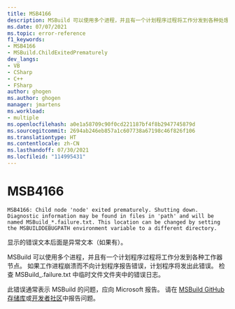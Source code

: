 ```yaml
---
title: MSB4166
description: MSBuild 可以使用多个进程，并且有一个计划程序过程将工作分发到各种处理器节点。 如果工作进程崩溃，计划程序将发出此错误。
ms.date: 07/07/2021
ms.topic: error-reference
f1_keywords:
- MSB4166
- MSBuild.ChildExitedPrematurely
dev_langs:
- VB
- CSharp
- C++
- FSharp
author: ghogen
ms.author: ghogen
manager: jmartens
ms.workload:
- multiple
ms.openlocfilehash: a0e1a58709c90f0cd221187bf4f8b2947745879d
ms.sourcegitcommit: 2694ab246eb857a1c607738a67198c46f826f106
ms.translationtype: HT
ms.contentlocale: zh-CN
ms.lasthandoff: 07/30/2021
ms.locfileid: "114995431"
---
```

# <a name="msb4166"></a>MSB4166

```output
MSB4166: Child node 'node' exited prematurely. Shutting down. Diagnostic information may be found in files in 'path' and will be named MSBuild_*.failure.txt. This location can be changed by setting the MSBUILDDEBUGPATH environment variable to a different directory.
```

显示的错误文本后面是异常文本（如果有）。

MSBuild 可以使用多个进程，并且有一个计划程序过程将工作分发到各种工作器节点。 如果工作进程崩溃而不向计划程序报告错误，计划程序将发出此错误。 检查 MSBuild_<guid>.failure.txt 中临时文件文件夹中的错误日志。

此错误通常表示 MSBuild 的问题，应向 Microsoft 报告。 请在 [MSBuild GitHub 存储库](https://github.com/Microsoft/msbuild)或[开发者社区](https://developercommunity.visualstudio.com/search?space=8)中报告问题。
